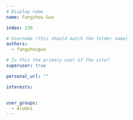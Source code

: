 ```yaml
---
# Display name
name: Fangzhou Guo

index: 130

# Username (this should match the folder name)
authors:
  - fangzhouguo

# Is this the primary user of the site?
superuser: true

personal_url: ""

interests:


user_groups:
  - Alumni
---
```

